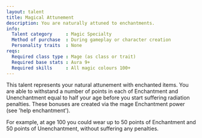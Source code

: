 ```yaml
---
layout: talent
title: Magical Attunement
description: You are naturally attuned to enchantments.
info:
  Talent category     : Magic Specialty
  Method of purchase  : During gameplay or character creation
  Personality traits  : None
reqs:
  Required class type : Mage (as class or trait)
  Required base stats : Aura 9+
  Required skills     : All magic colours 100+
---
```


This talent represents your natural attunement with enchanted items.  You are
able to withstand a number of points in each of Enchantment and Unenchantment
equal to half your age before you start suffering radiation penalties.  These
bonuses are created via the mage Enchantment power (see 'help enchantment').

For example, at age 100 you could wear up to 50 points of Enchantment and 50
points of Unenchantment, without suffering any penalties.

